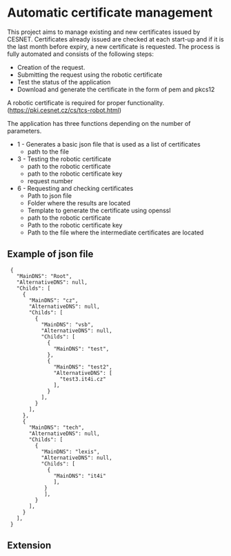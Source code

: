 # Automatic certificate management
This project aims to manage existing and new certificates issued by CESNET. Certificates already issued are checked at each start-up and if it is the last month before expiry, a new certificate is requested.
The process is fully automated and consists of the following steps:
- Creation of the request.
- Submitting the request using the robotic certificate
- Test the status of the application
- Download and generate the certificate in the form of pem and pkcs12

A robotic certificate is required for proper functionality. (https://pki.cesnet.cz/cs/tcs-robot.html)

The application has three functions depending on the number of parameters.
* 1 - Generates a basic json file that is used as a list of certificates
  * path to the file
* 3 - Testing the robotic certificate
  * path to the robotic certificate
  * path to the robotic certificate key
  * request number
* 6 - Requesting and checking certificates
  * Path to json file
  * Folder where the results are located
  * Template to generate the certificate using openssl
  * path to the robotic certificate
  * Path to the robotic certificate key
  * Path to the file where the intermediate certificates are located 

## Example of json file
```
 {
   "MainDNS": "Root",
   "AlternativeDNS": null,
   "Childs": [
     {
       "MainDNS": "cz",
       "AlternativeDNS": null,
       "Childs": [
         {
           "MainDNS": "vsb",
           "AlternativeDNS": null,
           "Childs": [
             {
               "MainDNS": "test",
             },
             {
               "MainDNS": "test2",
               "AlternativeDNS": [
                 "test3.it4i.cz"
               ],
             }
           ],
         }
       ],
     },
     {
       "MainDNS": "tech",
       "AlternativeDNS": null,
       "Childs": [
         {
           "MainDNS": "lexis",
           "AlternativeDNS": null,
           "Childs": [
             {
               "MainDNS": "it4i"
               ],
            }
            ],
         }
       ],
     }
   ],
 }
```
## Extension
